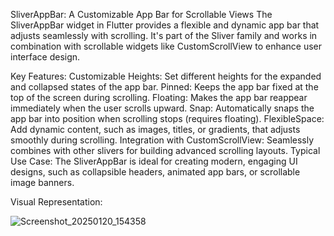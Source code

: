 SliverAppBar: A Customizable App Bar for Scrollable Views
The SliverAppBar widget in Flutter provides a flexible and dynamic app bar that adjusts seamlessly with scrolling. It's part of the Sliver family and works in combination with scrollable widgets like CustomScrollView to enhance user interface design.

Key Features:
Customizable Heights: Set different heights for the expanded and collapsed states of the app bar.
Pinned: Keeps the app bar fixed at the top of the screen during scrolling.
Floating: Makes the app bar reappear immediately when the user scrolls upward.
Snap: Automatically snaps the app bar into position when scrolling stops (requires floating).
FlexibleSpace: Add dynamic content, such as images, titles, or gradients, that adjusts smoothly during scrolling.
Integration with CustomScrollView: Seamlessly combines with other slivers for building advanced scrolling layouts.
Typical Use Case:
The SliverAppBar is ideal for creating modern, engaging UI designs, such as collapsible headers, animated app bars, or scrollable image banners.

Visual Representation:

![Screenshot_20250120_154358](https://github.com/user-attachments/assets/ac00e04c-8805-4a15-b0be-754d98cdff14)
